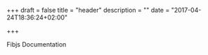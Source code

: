 +++
draft = false
title = "header"
description = ""
date = "2017-04-24T18:36:24+02:00"

+++

Fibjs Documentation 